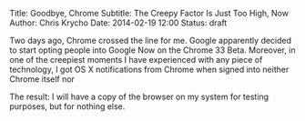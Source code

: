 Title: Goodbye, Chrome
Subtitle: The Creepy Factor Is Just Too High, Now
Author: Chris Krycho
Date: 2014-02-19 12:00
Status: draft

Two days ago, Chrome crossed the line for me. Google apparently decided to start opting people into Google Now on the Chrome 33 Beta. Moreover, in one of the creepiest moments I have experienced with any piece of technology, I got OS X notifications from Chrome when signed into neither Chrome itself nor 

The result: I will have a copy of the browser on my system for testing purposes, but for nothing else.